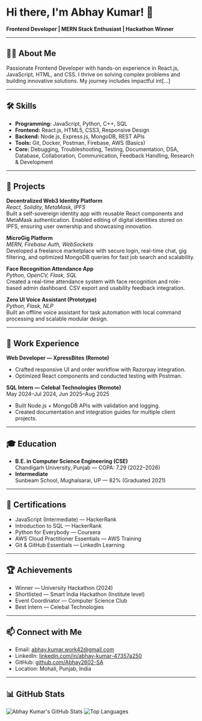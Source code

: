 # Hi there, I'm Abhay Kumar! 👋

**Frontend Developer | MERN Stack Enthusiast | Hackathon Winner**

---

## 👨‍💻 About Me

Passionate Frontend Developer with hands-on experience in React.js, JavaScript, HTML, and CSS. I thrive on solving complex problems and building innovative solutions. My journey includes impactful int[...]

---

## 🛠️ Skills

- **Programming:** JavaScript, Python, C++, SQL
- **Frontend:** React.js, HTML5, CSS3, Responsive Design
- **Backend:** Node.js, Express.js, MongoDB, REST APIs
- **Tools:** Git, Docker, Postman, Firebase, AWS (Basics)
- **Core:** Debugging, Troubleshooting, Testing, Documentation, DSA, Database, Collaboration, Communication, Feedback Handling, Research & Development

---

## 🚀 Projects

**Decentralized Web3 Identity Platform**  
*React, Solidity, MetaMask, IPFS*  
Built a self-sovereign identity app with reusable React components and MetaMask authentication. Enabled editing of digital identities stored on IPFS, ensuring user ownership and showcasing innovation.

**MicroGig Platform**  
*MERN, Firebase Auth, WebSockets*  
Developed a freelance marketplace with secure login, real-time chat, gig filtering, and optimized MongoDB queries for fast job search and scalability.

**Face Recognition Attendance App**  
*Python, OpenCV, Flask, SQL*  
Created a real-time attendance system with face recognition and role-based admin dashboard. CSV export and usability feedback integration.

**Zero UI Voice Assistant (Prototype)**  
*Python, Flask, NLP*  
Built an offline voice assistant for task automation with local command processing and scalable modular design.

---

## 💼 Work Experience

**Web Developer — XpressBites (Remote)**  
- Crafted responsive UI and order workflow with Razorpay integration.
- Optimized React components and conducted testing with Postman.

**SQL Intern — Celebal Technologies (Remote)**  
May 2024–Jul 2024, Jun 2025–Aug 2025  
- Built Node.js + MongoDB APIs with validation and logging.
- Created documentation and integration guides for multiple client projects.

---

## 🎓 Education

- **B.E. in Computer Science Engineering (CSE)**  
  Chandigarh University, Punjab — CGPA: 7.29 (2022–2026)
- **Intermediate**  
  Sunbeam School, Mughalsarai, UP — 82% (Graduated 2021)

---

## 📜 Certifications

- JavaScript (Intermediate) — HackerRank
- Introduction to SQL — HackerRank
- Python for Everybody — Coursera
- AWS Cloud Practitioner Essentials — AWS Training
- Git & GitHub Essentials — LinkedIn Learning

---

## 🏆 Achievements

- Winner — University Hackathon (2024)
- Shortlisted — Smart India Hackathon (Institute level)
- Event Coordinator — Computer Science Club
- Best Intern — Celebal Technologies

---

## 📫 Connect with Me

- Email: abhay.kumar.work42@gmail.com
- LinkedIn: [linkedin.com/in/abhay-kumar-47357a250](https://linkedin.com/in/abhay-kumar-47357a250)
- GitHub: [github.com/Abhay2602-SA](https://github.com/Abhay2602-SA)
- Location: Mohali, Punjab, India

---

## 📊 GitHub Stats

![Abhay Kumar's GitHub Stats](https://github-readme-stats.vercel.app/api?username=Abhay2602-SA&show_icons=true&theme=radical)
![Top Languages](https://github-readme-stats.vercel.app/api/top-langs/?username=Abhay2602-SA&layout=compact&theme=radical)

<!--
Let’s collaborate and build something amazing! 🚀
-->
